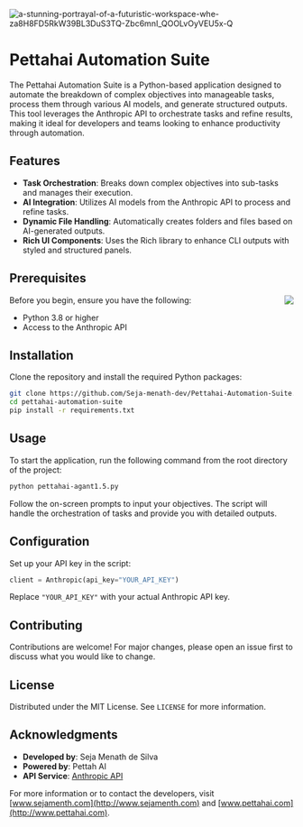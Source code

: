 
![a-stunning-portrayal-of-a-futuristic-workspace-whe-za8H8FD5RkW39BL3DuS3TQ-Zbc6mnI_QOOLvOyVEU5x-Q](https://github.com/Seja-menath-dev/Pettahai-Automation-Suite/assets/166058763/923aff57-dd5c-4370-bc24-e74cf87fb250)


# Pettahai Automation Suite

The Pettahai Automation Suite is a Python-based application designed to automate the breakdown of complex objectives into manageable tasks, process them through various AI models, and generate structured outputs. This tool leverages the Anthropic API to orchestrate tasks and refine results, making it ideal for developers and teams looking to enhance productivity through automation.

## Features

- **Task Orchestration**: Breaks down complex objectives into sub-tasks and manages their execution.
- **AI Integration**: Utilizes AI models from the Anthropic API to process and refine tasks.
- **Dynamic File Handling**: Automatically creates folders and files based on AI-generated outputs.
- **Rich UI Components**: Uses the Rich library to enhance CLI outputs with styled and structured panels.

## Prerequisites 
<img src="icon.png" align="right"/>

Before you begin, ensure you have the following:
- Python 3.8 or higher
- Access to the Anthropic API

## Installation

Clone the repository and install the required Python packages:

```bash
git clone https://github.com/Seja-menath-dev/Pettahai-Automation-Suite.git
cd pettahai-automation-suite
pip install -r requirements.txt
```

## Usage

To start the application, run the following command from the root directory of the project:

```bash
python pettahai-agant1.5.py
```

Follow the on-screen prompts to input your objectives. The script will handle the orchestration of tasks and provide you with detailed outputs.

## Configuration

Set up your API key in the script:

```python
client = Anthropic(api_key="YOUR_API_KEY")
```

Replace `"YOUR_API_KEY"` with your actual Anthropic API key.

## Contributing

Contributions are welcome! For major changes, please open an issue first to discuss what you would like to change.

## License

Distributed under the MIT License. See `LICENSE` for more information.

## Acknowledgments

- **Developed by**: Seja Menath de Silva
- **Powered by**: Pettah AI
- **API Service**: [Anthropic API](https://www.anthropic.com/api)

For more information or to contact the developers, visit [www.sejamenth.com](http://www.sejamenth.com) and [www.pettahai.com](http://www.pettahai.com).

